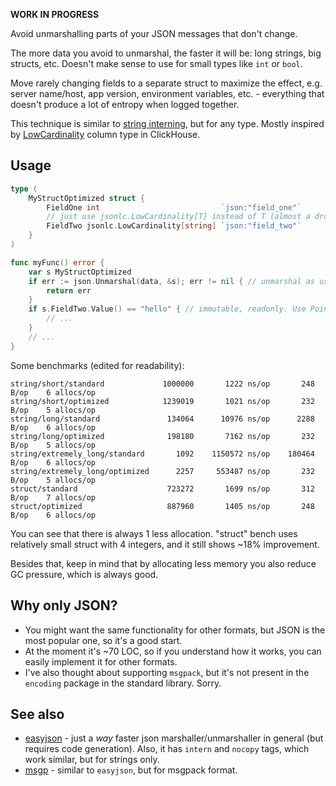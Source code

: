 **WORK IN PROGRESS**

Avoid unmarshalling parts of your JSON messages that don't change.

The more data you avoid to unmarshal, the faster it will be: long strings, big structs, etc. Doesn't make sense to use
for small types like `int` or `bool`.

Move rarely changing fields to a separate struct to maximize the effect, e.g. server name/host, app version,
environment variables, etc. - everything that doesn't produce a lot of entropy when logged together.

This technique is similar to [string interning](https://en.wikipedia.org/wiki/String_interning), but for any type.
Mostly inspired by [LowCardinality](https://clickhouse.com/docs/en/sql-reference/data-types/lowcardinality) column
type in ClickHouse.

## Usage

```go
type (
    MyStructOptimized struct {
        FieldOne int                           `json:"field_one"`
        // just use jsonlc.LowCardinality[T] instead of T (almost a drop-in replacement)
        FieldTwo jsonlc.LowCardinality[string] `json:"field_two"`
    }
)

func myFunc() error {
    var s MyStructOptimized
    if err := json.Unmarshal(data, &s); err != nil { // unmarshal as usual
        return err
    }
    if s.FieldTwo.Value() == "hello" { // immutable, readonly. Use Pointer() for no-copy access.
        // ...	
    }
    // ...
}
```

Some benchmarks (edited for readability):

```    
string/short/standard             1000000       1222 ns/op       248 B/op    6 allocs/op
string/short/optimized            1239019       1021 ns/op       232 B/op    5 allocs/op
string/long/standard               134064      10976 ns/op      2288 B/op    6 allocs/op
string/long/optimized              198180       7162 ns/op       232 B/op    5 allocs/op
string/extremely_long/standard       1092    1150572 ns/op    180464 B/op    6 allocs/op
string/extremely_long/optimized      2257     553487 ns/op       232 B/op    5 allocs/op
struct/standard                    723272       1699 ns/op       312 B/op    7 allocs/op
struct/optimized                   887960       1405 ns/op       248 B/op    6 allocs/op
```

You can see that there is always 1 less allocation. "struct" bench uses relatively small struct with 4 integers,
and it still shows ~18% improvement.

Besides that, keep in mind that by allocating less memory you also reduce GC pressure, which is always good.

## Why only JSON?

- You might want the same functionality for other formats, but JSON is the most popular one, so it's a good start.
- At the moment it's ~70 LOC, so if you understand how it works, you can easily implement it for other formats.
- I've also thought about supporting `msgpack`, but it's not present in the `encoding` package in the standard library. Sorry. 

## See also

- [easyjson](https://github.com/mailru/easyjson) - just a *way* faster json marshaller/unmarshaller in general
(but requires code generation). Also, it has `intern` and `nocopy` tags, which work similar, but for strings only.
- [msgp](https://github.com/tinylib/msgp) - similar to `easyjson`, but for msgpack format.
